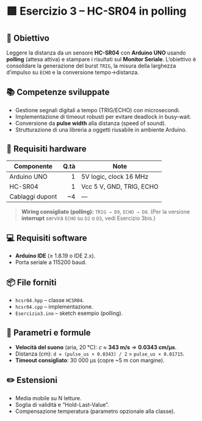 # 🟦 Esercizio 3 – HC-SR04 in polling

## 🎯 Obiettivo

Leggere la distanza da un sensore **HC-SR04** con **Arduino UNO** usando **polling** (attesa attiva) e stampare i risultati sul **Monitor Seriale**. L’obiettivo è consolidare la generazione del burst `TRIG`, la misura della larghezza d’impulso su `ECHO` e la conversione tempo→distanza.

## 📚 Competenze sviluppate

* Gestione segnali digitali a tempo (TRIG/ECHO) con microsecondi.
* Implementazione di timeout robusti per evitare deadlock in busy-wait.
* Conversione da **pulse width** alla distanza (speed of sound).
* Strutturazione di una libreria a oggetti riusabile in ambiente Arduino.

## 🧱 Requisiti hardware

| Componente      | Q.tà | Note                     |
| --------------- | ---: | ------------------------ |
| Arduino UNO     |    1 | 5V logic, clock 16 MHz   |
| HC-SR04         |    1 | Vcc 5 V, GND, TRIG, ECHO |
| Cablaggi dupont |  \~4 | —                        |

> **Wiring consigliato (polling):** `TRIG → D9`, `ECHO → D8`.
> (Per la versione **interrupt** servirà `ECHO` su `D2` o `D3`, vedi Esercizio 3bis.)

## 💻 Requisiti software

* **Arduino IDE** (≥ 1.8.19 o IDE 2.x).
* Porta seriale a 115200 baud.

## 📦 File forniti

* `hcsr04.hpp` – classe `HCSR04`.
* `hcsr04.cpp` – implementazione.
* `Esercizio3.ino` – sketch esempio (polling).

## 🧪 Parametri e formule

* **Velocità del suono** (aria, 20 °C): *c* ≈ **343 m/s** ⇒ **0.0343 cm/μs**.
* Distanza (cm): `d = (pulse_us × 0.0343) / 2` = `pulse_us × 0.01715`.
* **Timeout consigliato**: 30 000 μs (copre \~5 m con margine).

## ✏️ Estensioni

* Media mobile su N letture.
* Soglia di validità e “Hold-Last-Value”.
* Compensazione temperatura (parametro opzionale alla classe).